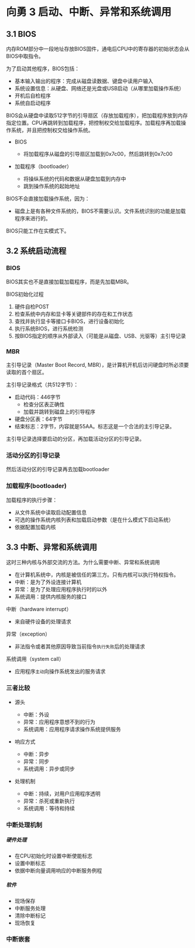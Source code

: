 # 向勇 3 启动、中断、异常和系统调用

## 3.1 BIOS

内存ROM部分中一段地址存放BIOS固件，通电后CPU中的寄存器的初始状态会从BIOS中取指令。

为了启动其他程序，BIOS包括：

- 基本输入输出的程序：完成从磁盘读数据、键盘中读用户输入
- 系统设置信息：从硬盘、网络还是光盘或USB启动（从哪里加载操作系统）
- 开机后自检程序
- 系统自启动程序

BIOS会从硬盘中读取512字节的引导扇区（存放加载程序），把加载程序放到内存指定位置。CPU再跳转到加载程序，把控制权交给加载程序。加载程序再加载操作系统，并且把控制权交给操作系统。

- BIOS
  - 将加载程序从磁盘的引导扇区加载到0x7c00，然后跳转到0x7c00

- 加载程序（bootloader）
  - 将操纵系统的代码和数据从硬盘加载到内存中
  - 跳到操作系统的起始地址

BIOS不会直接加载操作系统，因为：

- 磁盘上是有各种文件系统的，BIOS不需要认识。文件系统识别的功能是加载程序来进行的。

BIOS只能工作在实模式下。

## 3.2 系统启动流程

### BIOS

BIOS其实也不是直接加载加载程序，而是先加载MBR。

BIOS初始化过程

1. 硬件自检POST
2. 检查系统中内存和显卡等关键部件的存在和工作状态
3. 查找并执行显卡等接口卡BIOS，进行设备初始化
4. 执行系统BIOS，进行系统检测
5. 按BIOS指定的顺序从外部读入（可能是从磁盘、USB、光驱等）主引导记录

### MBR

主引导记录（Master Boot Record, MBR），是计算机开机后访问硬盘时所必须要读取的首个扇区。

主引导记录格式（共512字节）：

- 启动代码：446字节
  - 检查分区表正确性
  - 加载并跳转到磁盘上的引导程序
- 硬盘分区表：64字节
- 结束标志：2字节，内容就是55AA。标志这是一个合法的主引导记录。

主引导记录选择要启动的分区，再加载活动分区的引导记录。

### 活动分区的引导记录

然后活动分区的引导记录再去加载bootloader

### 加载程序(bootloader)

加载程序的执行步骤：

- 从文件系统中读取启动配置信息
- 可选的操作系统内核列表和加载启动参数（是在什么模式下启动系统）
- 依据配置加载内核

## 3.3 中断、异常和系统调用

这时三种内核与外部交流的方法。为什么需要中断、异常和系统调用

- 在计算机系统中，内核是被信任的第三方。只有内核可以执行特权指令。
- 中断：是为了外设连接计算机
- 异常：是为了处理应用程序执行时的以外
- 系统调用：提供内核服务的接口

中断（hardware interrupt）

- 来自硬件设备的处理请求

异常（exception）

- 非法指令或者其他原因导致当前指令`执行失败`后的处理请求

系统调用（system call）

- 应用程序`主动`向操作系统发出的服务请求

### 三者比较

- 源头
  - 中断：外设
  - 异常：应用程序意想不到的行为
  - 系统调用：应用程序请求操作系统提供服务

- 响应方式
  - 中断：异步
  - 异常：同步
  - 系统调用：异步或同步

- 处理机制
  - 中断：持续，对用户应用程序透明
  - 异常：杀死或重新执行
  - 系统调用：等待和持续

### 中断处理机制

##### 硬件处理

- 在CPU初始化时设置中断使能标志
- 设置中断标志
- 依据中断向量调用响应的中断服务例程

##### 软件

- 现场保存
- 中断服务处理
- 清除中断标记
- 现场恢复

### 中断嵌套


